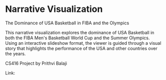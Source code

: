 # Narrative Visualization

The Dominance of USA Basketball in FIBA and the Olympics

This narrative visualization explores the dominance of USA Basketball in both the FIBA Men's Basketball World Cup and the Summer Olympics. Using an interactive slideshow format, the viewer is guided through a visual story that highlights the performance of the USA and other countries over the years.

CS416 Project by Prithvi Balaji

Link: